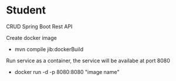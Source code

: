 # Student
 CRUD Spring Boot Rest API

 Create docker image 

 - mvn compile jib:dockerBuild


 Run service as a container, the service will be availabe at port 8080

 - docker run -d -p 8080:8080 "image name"

